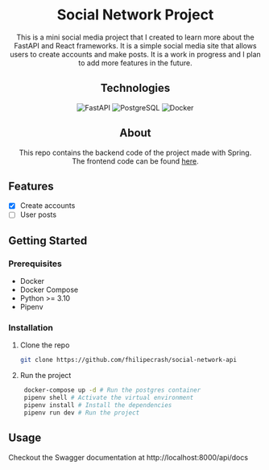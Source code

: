 <h1 align="center"> Social Network Project </h1>

<p align="center">
This is a mini social media project that I created to learn more about the FastAPI and React frameworks. It is a simple social media site that allows users to create accounts and make posts. It is a work in progress and I plan to add more features in the future.
</p>

<h2 align="center"> Technologies </h2>
<p align="center">
<img src="https://img.shields.io/badge/fastapi-109989?style=for-the-badge&logo=FASTAPI&logoColor=white" alt="FastAPI">
<img src="https://img.shields.io/badge/PostgreSQL-316192?style=for-the-badge&logo=postgresql&logoColor=white" alt="PostgreSQL">
<img src="https://img.shields.io/badge/Docker-2CA5E0?style=for-the-badge&logo=docker&logoColor=white" alt="Docker">
</p>

<h2 align="center"> About </h2>

<p align="center">
This repo contains the backend code of the project made with Spring. <br>
The frontend code can be found <a href="https://github.com/fhilipecrash/social-network-frontend">here</a>.
</p>

## Features

- [x] Create accounts
- [ ] User posts

## Getting Started

### Prerequisites

- Docker
- Docker Compose
- Python >= 3.10
- Pipenv

### Installation

1. Clone the repo
   ```sh
   git clone https://github.com/fhilipecrash/social-network-api
   ```
2. Run the project
   ```sh
    docker-compose up -d # Run the postgres container
    pipenv shell # Activate the virtual environment
    pipenv install # Install the dependencies
    pipenv run dev # Run the project
   ```

## Usage

Checkout the Swagger documentation at http://localhost:8000/api/docs
